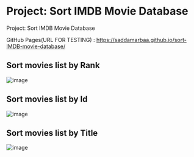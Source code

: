 # Project: Sort IMDB Movie Database

Project: Sort IMDB Movie Database

GitHub Pages(URL FOR TESTING) :  https://saddamarbaa.github.io/sort-IMDB-movie-database/



## Sort movies list by Rank

![image](https://user-images.githubusercontent.com/51326421/101243892-beded100-3735-11eb-938e-ec97680c3c50.png)


## Sort movies list by Id

![image](https://user-images.githubusercontent.com/51326421/101243816-4d9f1e00-3735-11eb-855d-cc2a4667154b.png)



## Sort movies list by Title


![image](https://user-images.githubusercontent.com/51326421/101243731-c5207d80-3734-11eb-8172-578108336505.png)


